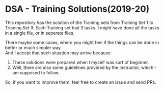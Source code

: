 # DSA - Training Solutions(2019-20)

This repository has the solution of the Training sets from Training Set 1 to Trianing Set 9. Each Training set had 3 tasks.
I might have done all the tasks in a single file, or in seperate files.

There maybe some cases, where you might feel if the things can be done in better or much simpler way.</br>
And I accept that such situation may arrive because:

1. These solutions were prepared when I myself was sort of beginner.
2. Well, there are also some guidelines provided by the instructor, which I am supposed to follow.

So, if you want to improve them, feel free to create an issue and send PRs.
